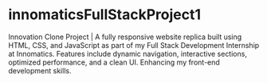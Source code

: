 # innomaticsFullStackProject1
 Innovation Clone Project | A fully responsive website replica built using HTML, CSS, and JavaScript as part of my Full Stack Development Internship at Innomatics. Features include dynamic navigation, interactive sections, optimized performance, and a clean UI. Enhancing my front-end development skills. 
